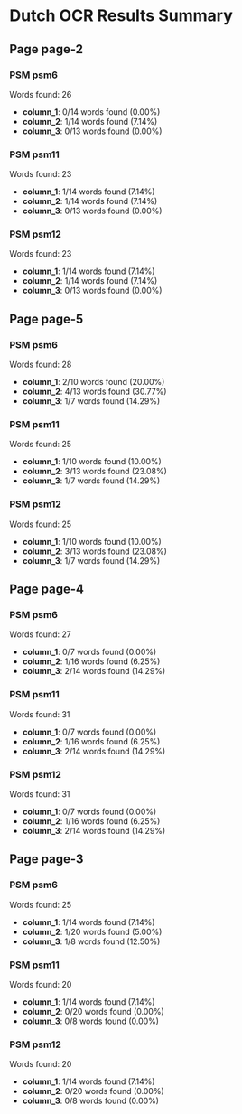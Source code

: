 # Dutch OCR Results Summary

## Page page-2

### PSM psm6
Words found: 26

- **column_1**: 0/14 words found (0.00%)
- **column_2**: 1/14 words found (7.14%)
- **column_3**: 0/13 words found (0.00%)

### PSM psm11
Words found: 23

- **column_1**: 1/14 words found (7.14%)
- **column_2**: 1/14 words found (7.14%)
- **column_3**: 0/13 words found (0.00%)

### PSM psm12
Words found: 23

- **column_1**: 1/14 words found (7.14%)
- **column_2**: 1/14 words found (7.14%)
- **column_3**: 0/13 words found (0.00%)

## Page page-5

### PSM psm6
Words found: 28

- **column_1**: 2/10 words found (20.00%)
- **column_2**: 4/13 words found (30.77%)
- **column_3**: 1/7 words found (14.29%)

### PSM psm11
Words found: 25

- **column_1**: 1/10 words found (10.00%)
- **column_2**: 3/13 words found (23.08%)
- **column_3**: 1/7 words found (14.29%)

### PSM psm12
Words found: 25

- **column_1**: 1/10 words found (10.00%)
- **column_2**: 3/13 words found (23.08%)
- **column_3**: 1/7 words found (14.29%)

## Page page-4

### PSM psm6
Words found: 27

- **column_1**: 0/7 words found (0.00%)
- **column_2**: 1/16 words found (6.25%)
- **column_3**: 2/14 words found (14.29%)

### PSM psm11
Words found: 31

- **column_1**: 0/7 words found (0.00%)
- **column_2**: 1/16 words found (6.25%)
- **column_3**: 2/14 words found (14.29%)

### PSM psm12
Words found: 31

- **column_1**: 0/7 words found (0.00%)
- **column_2**: 1/16 words found (6.25%)
- **column_3**: 2/14 words found (14.29%)

## Page page-3

### PSM psm6
Words found: 25

- **column_1**: 1/14 words found (7.14%)
- **column_2**: 1/20 words found (5.00%)
- **column_3**: 1/8 words found (12.50%)

### PSM psm11
Words found: 20

- **column_1**: 1/14 words found (7.14%)
- **column_2**: 0/20 words found (0.00%)
- **column_3**: 0/8 words found (0.00%)

### PSM psm12
Words found: 20

- **column_1**: 1/14 words found (7.14%)
- **column_2**: 0/20 words found (0.00%)
- **column_3**: 0/8 words found (0.00%)

